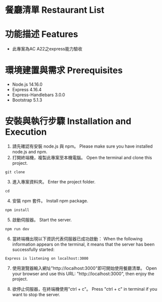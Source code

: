 # 餐廳清單 Restaurant List

# 功能描述 Features
* 此專案為AC A22之express能力驗收

# 環境建置與需求 Prerequisites
* Node.js 14.16.0
* Express 4.16.4
* Express-Handlebars 3.0.0
* Bootstrap 5.1.3

# 安裝與執行步驟 Installation and Execution
1. 請先確認有安裝 node.js 與 npm。
   Please make sure you have installed node.js and npm.
2. 打開終端機，複製此專案至本機電腦。
   Open the terminal and clone this project.
```
git clone 
```
3. 進入專案資料夾。
   Enter the project folder.
```
cd 
```
4. 安裝 npm 套件。
   Install npm package.
```
npm install
```
5. 啟動伺服器。
   Start the server.
```
npm run dev
```
6. 當終端機出現以下資訊代表伺服器已成功啟動：
   When the following information appears on the terminal, it means that the server has been successfully started:
```
Express is listening on localhost:3000
```
7. 使用瀏覽器輸入網址"http://localhost:3000"即可開始使用餐廳清單。
   Open your browser and use this URL: "http://localhost:3000", then enjoy the project.

8. 欲停止伺服器，在終端機使用"ctrl + c"。
   Press "ctrl + c" in terminal if you want to stop the server.

